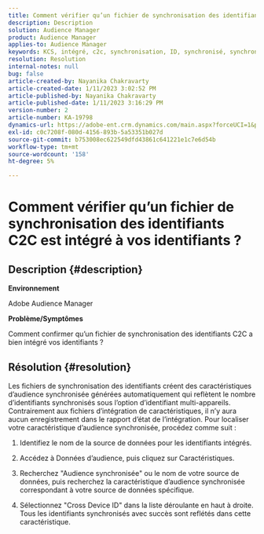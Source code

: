 ```yaml
---
title: Comment vérifier qu’un fichier de synchronisation des identifiants C2C est intégré à vos identifiants ?
description: Description
solution: Audience Manager
product: Audience Manager
applies-to: Audience Manager
keywords: KCS, intégré, c2c, synchronisation, ID, synchronisé, synchronisé, audience, caractéristique, état, rapport
resolution: Resolution
internal-notes: null
bug: false
article-created-by: Nayanika Chakravarty
article-created-date: 1/11/2023 3:02:52 PM
article-published-by: Nayanika Chakravarty
article-published-date: 1/11/2023 3:16:29 PM
version-number: 2
article-number: KA-19798
dynamics-url: https://adobe-ent.crm.dynamics.com/main.aspx?forceUCI=1&pagetype=entityrecord&etn=knowledgearticle&id=8e25c401-c191-ed11-aad1-6045bd006e5a
exl-id: c0c7208f-080d-4156-893b-5a53351b027d
source-git-commit: b753008ec622549dfd43861c641221e1c7e6d54b
workflow-type: tm+mt
source-wordcount: '158'
ht-degree: 5%

---
```


# Comment vérifier qu’un fichier de synchronisation des identifiants C2C est intégré à vos identifiants ?

## Description {#description}


<b>Environnement</b>

Adobe Audience Manager

<b>Problème/Symptômes</b>

Comment confirmer qu’un fichier de synchronisation des identifiants C2C a bien intégré vos identifiants ?




## Résolution {#resolution}


Les fichiers de synchronisation des identifiants créent des caractéristiques d’audience synchronisée générées automatiquement qui reflètent le nombre d’identifiants synchronisés sous l’option d’identifiant multi-appareils. Contrairement aux fichiers d’intégration de caractéristiques, il n’y aura aucun enregistrement dans le rapport d’état de l’intégration. Pour localiser votre caractéristique d’audience synchronisée, procédez comme suit :

1) Identifiez le nom de la source de données pour les identifiants intégrés.

2) Accédez à Données d’audience, puis cliquez sur Caractéristiques.

3) Recherchez &quot;Audience synchronisée&quot; ou le nom de votre source de données, puis recherchez la caractéristique d’audience synchronisée correspondant à votre source de données spécifique.

4) Sélectionnez &quot;Cross Device ID&quot; dans la liste déroulante en haut à droite. Tous les identifiants synchronisés avec succès sont reflétés dans cette caractéristique.
